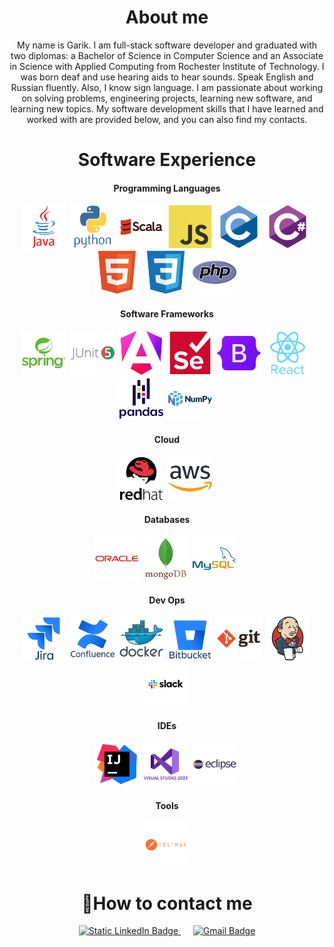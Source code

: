 <div align="center" >
    <!--   <a href="#"><img src="https://media.giphy.com/media/SWoSkN6DxTszqIKEqv/giphy.gif" width="350" height="200"/></a> -->
    <h1>About me </h1>
    <p>My name is Garik. I am full-stack software developer and graduated with two diplomas: a Bachelor of Science in Computer
        Science and an Associate in Science with Applied Computing from Rochester Institute of Technology. I was born
        deaf and use hearing aids to hear sounds. Speak English and Russian fluently. Also, I know sign language. I am
        passionate about working on solving problems, engineering projects, learning new software, and learning new
        topics. My software development skills that I have learned and worked with are provided below, and you can also find my
        contacts.</p>

</div>
<div align="center">
    <h1>Software Experience</h1>
    <h4>Programming Languages</h4>
    <a href="#"><img src="https://github.com/devicons/devicon/blob/master/icons/java/java-original-wordmark.svg"
                     title="Java" alt="Java" width="70" height="70"/></a>&nbsp;
    <a href="#"><img src="https://github.com/devicons/devicon/blob/master/icons/python/python-original-wordmark.svg"
                     title="Python" alt="Python" width="70" height="70"/></a>&nbsp;
    <a href="#"><img src="https://github.com/devicons/devicon/blob/master/icons/scala/scala-original-wordmark.svg"
                     title="Scala" alt="Scala" width="70" height="70"/></a>&nbsp;
    <a href="#"><img src="https://github.com/devicons/devicon/blob/master/icons/javascript/javascript-original.svg"
                     title="JavaScript" alt="JavaScript" width="70" height="70"/></a>&nbsp;
    <a href="#"><img src="https://github.com/devicons/devicon/blob/master/icons/c/c-original.svg" title="C" alt="C"
                     width="70" height="70"/></a>&nbsp;
    <a href="#"><img src="https://github.com/devicons/devicon/blob/master/icons/csharp/csharp-original.svg" title="C#"
                     alt="C#" width="70" height="70"/></a>&nbsp;
    <a href="#"><img src="https://github.com/devicons/devicon/blob/master/icons/html5/html5-original.svg" title="HTML5"
                     alt="HTML5" width="70" height="70"/></a>&nbsp;
    <a href="#"><img src="https://github.com/devicons/devicon/blob/master/icons/css3/css3-original.svg" title="CSS3"
                     alt="CSS3" width="70" height="70"/></a>&nbsp;
    <a href="#"><img src="https://github.com/devicons/devicon/blob/master/icons/php/php-original.svg" title="PHP"
                     alt="PHP" width="70" height="70"/></a>&nbsp;
    <h4>Software Frameworks</h4>
    <a href="#"><img src="https://github.com/devicons/devicon/blob/master/icons/spring/spring-original-wordmark.svg"
                     title="Spring" alt="Spring" width="70" height="70"/></a>&nbsp;
    <a href="#"><img src="https://github.com/devicons/devicon/blob/master/icons/junit/junit-original-wordmark.svg"
                     title="Junit5" alt="Junit5" width="70" height="70"/></a>&nbsp;
    <a href="#"><img src="https://github.com/devicons/devicon/blob/master/icons/angular/angular-original.svg"
                     title="Angular" alt="Angular" width="70" height="70"/></a>&nbsp;
    <a href="#"><img src="https://github.com/devicons/devicon/blob/master/icons/selenium/selenium-original.svg"
                     title="Selenium" alt="Selenium" width="70" height="70"/></a>&nbsp;
    <a href="#"><img src="https://github.com/devicons/devicon/blob/master/icons/bootstrap/bootstrap-original.svg"
                     title="Bootstrap" alt="Bootstrap" width="70" height="70"/></a>&nbsp;
    <a href="#"><img src="https://github.com/devicons/devicon/blob/master/icons/react/react-original-wordmark.svg"
                     title="React" alt="React" width="70" height="70"/></a>&nbsp;
    <a href="#"><img src="https://github.com/devicons/devicon/blob/master/icons/pandas/pandas-original-wordmark.svg"
                     title="pandas" alt="pandas" width="70" height="70"/></a>&nbsp;
    <a href="#"><img src="https://github.com/devicons/devicon/blob/master/icons/numpy/numpy-original-wordmark.svg"
                     title="NumPy" alt="NumPy" width="70" height="70"/></a>&nbsp;
    <h4>Cloud</h4>
    <a href="#"><img src="https://github.com/devicons/devicon/blob/master/icons/redhat/redhat-original-wordmark.svg"
                     title="Red Hat" alt="Red Hat" width="70" height="70"/></a>&nbsp;
    <a href="#"><img
            src="https://github.com/devicons/devicon/blob/master/icons/amazonwebservices/amazonwebservices-original-wordmark.svg"
            title="AWS" alt="AWS" width="70" height="70"/></a>&nbsp;
    <h4>Databases</h4>
    <a href="#"><img src="https://github.com/devicons/devicon/blob/master/icons/oracle/oracle-original.svg"
                     title="Oracle" alt="Oracle" width="70" height="70"/></a>&nbsp;
    <a href="#"><img src="https://github.com/devicons/devicon/blob/master/icons/mongodb/mongodb-original-wordmark.svg"
                     title="MongoDB" alt="MongoDB" width="70" height="70"/></a>&nbsp;
    <a href="#"><img src="https://github.com/devicons/devicon/blob/master/icons/mysql/mysql-original-wordmark.svg"
                     title="MySQL" alt="MySQL" width="70" height="70"/></a>&nbsp;
    <h4>Dev Ops</h4>
    <a href="#"><img src="https://github.com/devicons/devicon/blob/master/icons/jira/jira-original-wordmark.svg"
                     title="Jira" alt="Jira" width="70" height="70"/></a>&nbsp;
    <a href="#"><img
            src="https://github.com/devicons/devicon/blob/master/icons/confluence/confluence-original-wordmark.svg"
            title="Confluence" alt="Confluence" width="70" height="70"/></a>&nbsp;
    <a href="#"><img src="https://github.com/devicons/devicon/blob/master/icons/docker/docker-original-wordmark.svg"
                     title="Docker" alt="Docker" width="70" height="70"/></a>&nbsp;
    <a href="#"><img
            src="https://github.com/devicons/devicon/blob/master/icons/bitbucket/bitbucket-original-wordmark.svg"
            title="BitBukcet" alt="BitBucket" width="70" height="70"/></a>&nbsp;
    <a href="#"><img src="https://github.com/devicons/devicon/blob/master/icons/git/git-original-wordmark.svg"
                     title="Git" alt="Git" width="70" height="70"/></a>&nbsp;
    <a href="#"><img src="https://github.com/devicons/devicon/blob/master/icons/jenkins/jenkins-original.svg"
                     title="Jenkins" alt="Jenkins" width="70" height="70"/></a>&nbsp;
    <a href="#"><img src="https://github.com/devicons/devicon/blob/master/icons/slack/slack-original-wordmark.svg"
                     title="Slack" alt="Slack" width="70" height="70"/></a>&nbsp;
    <h4>IDEs</h4>
    <a href="#"><img src="https://github.com/devicons/devicon/blob/master/icons/intellij/intellij-original.svg"
                     title="IntelliJ" alt="IntelliJ" width="70" height="70"/></a>&nbsp;
    <a href="#"><img
            src="https://github.com/devicons/devicon/blob/master/icons/visualstudio/visualstudio-original-wordmark.svg"
            title="Visual Studio" alt="Visual Studio" width="70" height="70"/></a>&nbsp;
    <a href="#"><img src="https://github.com/devicons/devicon/blob/master/icons/eclipse/eclipse-original-wordmark.svg"
                     title="Eclipse" alt="Visual Studio" width="70" height="70"/></a>&nbsp;
    <h4>Tools</h4>
    <a href="#"><img src="https://github.com/devicons/devicon/blob/master/icons/postman/postman-original-wordmark.svg"
                     title="Postman" alt="Postman" width="70" height="70"/></a>&nbsp;
</div>
<div align="center">
    <h1>📱How to contact me</h1>
        <a href="https://www.linkedin.com/in/garikcareer">
            <img alt="Static LinkedIn Badge"
                 src="https://img.shields.io/static/v1?style=for-the-badge&logo=LinkedIn&logoColor=white&message=LinkedIn&labelColor=blue&label=%20&color=gray"
                 alt="LinkedIn Badge"/>
        </a>
        &nbsp;&nbsp;&nbsp;&nbsp;
        <a href="mailto:garikcareer@gmail.com">
            <img src="https://img.shields.io/static/v1?style=for-the-badge&logo=GMAIL&logoColor=RED&message=GMAIL&labelColor=white&label=%20&color=gray"
                 alt="Gmail Badge"/>
        </a>
</div>

